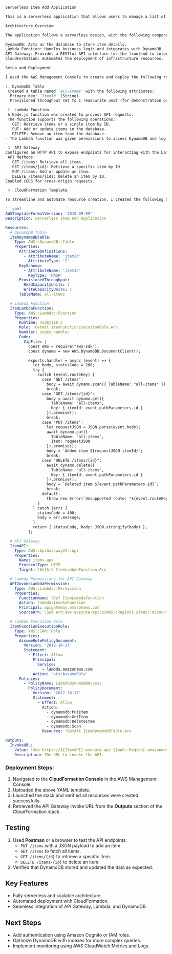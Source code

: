 ```markdown
Serverless Item Add Application

This is a serverless application that allows users to manage a list of items, including adding, retrieving, updating, and deleting items. The architecture leverages AWS services such as DynamoDB, API Gateway, Lambda, and CloudFormation to provide a scalable and cost-efficient solution.

Architecture Overview

The application follows a serverless design, with the following components:

DynamoDB: Acts as the database to store item details.
Lambda Function: Handles business logic and integrates with DynamoDB.
API Gateway: Provides a RESTful API interface for the frontend to interact with the backend.
CloudFormation: Automates the deployment of infrastructure resources.

Setup and Deployment

I used the AWS Management Console to create and deploy the following resources:

1. DynamoDB Table
 Created a table named `all-items` with the following attributes:
  Primary Key: `itemId` (String).
  Provisioned throughput set to 1 read/write unit (for demonstration purposes).

 2. Lambda Function
 A Node.js function was created to process API requests.
 The function supports the following operations:
   GET: Retrieve items or a single item by ID.
   PUT: Add or update items in the database.
   DELETE: Remove an item from the database.
- The Lambda function was given permissions to access DynamoDB and log to CloudWatch.

 3. API Gateway
Configured an HTTP API to expose endpoints for interacting with the Lambda function.
 API Methods:
   GET /items: Retrieve all items.
   GET /items/{id}: Retrieve a specific item by ID.
   PUT /items: Add or update an item.
   DELETE /items/{id}: Delete an item by ID.
Enabled CORS for cross-origin requests.

 4. CloudFormation Template

To streamline and automate resource creation, I created the following CloudFormation template:

```yaml
AWSTemplateFormatVersion: '2010-09-09'
Description: Serverless Item Add Application

Resources:
  # DynamoDB Table
  ItemDynamoDBTable:
    Type: AWS::DynamoDB::Table
    Properties:
      AttributeDefinitions:
        - AttributeName: 'itemId'
          AttributeType: 'S'
      KeySchema:
        - AttributeName: 'itemId'
          KeyType: 'HASH'
      ProvisionedThroughput:
        ReadCapacityUnits: 1
        WriteCapacityUnits: 1
      TableName: all-items

  # Lambda Function
  ItemLambdaFunction:
    Type: AWS::Lambda::Function
    Properties:
      Runtime: nodejs18.x
      Role: !GetAtt ItemFunctionExecutionRole.Arn
      Handler: index.handler
      Code:
        ZipFile: |
          const AWS = require("aws-sdk");
          const dynamo = new AWS.DynamoDB.DocumentClient();

          exports.handler = async (event) => {
            let body, statusCode = 200;
            try {
              switch (event.routeKey) {
                case "GET /items":
                  body = await dynamo.scan({ TableName: "all-items" }).promise();
                  break;
                case "GET /items/{id}":
                  body = await dynamo.get({
                    TableName: "all-items",
                    Key: { itemId: event.pathParameters.id }
                  }).promise();
                  break;
                case "PUT /items":
                  let requestJSON = JSON.parse(event.body);
                  await dynamo.put({
                    TableName: "all-items",
                    Item: requestJSON
                  }).promise();
                  body = `Added item ${requestJSON.itemId}`;
                  break;
                case "DELETE /items/{id}":
                  await dynamo.delete({
                    TableName: "all-items",
                    Key: { itemId: event.pathParameters.id }
                  }).promise();
                  body = `Deleted item ${event.pathParameters.id}`;
                  break;
                default:
                  throw new Error(`Unsupported route: "${event.routeKey}"`);
              }
            } catch (err) {
              statusCode = 400;
              body = err.message;
            }
            return { statusCode, body: JSON.stringify(body) };
          };

  # API Gateway
  ItemAPI:
    Type: AWS::ApiGatewayV2::Api
    Properties:
      Name: items-api
      ProtocolType: HTTP
      Target: !GetAtt ItemLambdaFunction.Arn

  # Lambda Permissions for API Gateway
  APIInvokeLambdaPermission:
    Type: AWS::Lambda::Permission
    Properties:
      FunctionName: !Ref ItemLambdaFunction
      Action: lambda:InvokeFunction
      Principal: apigateway.amazonaws.com
      SourceArn: !Sub arn:aws:execute-api:${AWS::Region}:${AWS::AccountId}:${ItemAPI}/$default

  # Lambda Execution Role
  ItemFunctionExecutionRole:
    Type: AWS::IAM::Role
    Properties:
      AssumeRolePolicyDocument:
        Version: '2012-10-17'
        Statement:
          - Effect: Allow
            Principal:
              Service:
                - lambda.amazonaws.com
            Action: 'sts:AssumeRole'
      Policies:
        - PolicyName: LambdaDynamoDBAccess
          PolicyDocument:
            Version: '2012-10-17'
            Statement:
              - Effect: Allow
                Action:
                  - dynamodb:PutItem
                  - dynamodb:GetItem
                  - dynamodb:DeleteItem
                  - dynamodb:Scan
                Resource: !GetAtt ItemDynamoDBTable.Arn

Outputs:
  InvokeURL:
    Value: !Sub https://${ItemAPI}.execute-api.${AWS::Region}.amazonaws.com
    Description: The URL to invoke the API.
```

### Deployment Steps:
1. Navigated to the **CloudFormation Console** in the AWS Management Console.
2. Uploaded the above YAML template.
3. Launched the stack and verified all resources were created successfully.
4. Retrieved the API Gateway invoke URL from the **Outputs** section of the CloudFormation stack.

## **Testing**
1. Used **Postman** or a browser to test the API endpoints:
   - `PUT /items` with a JSON payload to add an item.
   - `GET /items` to fetch all items.
   - `GET /items/{id}` to retrieve a specific item.
   - `DELETE /items/{id}` to delete an item.
2. Verified that DynamoDB stored and updated the data as expected.

## **Key Features**
- Fully serverless and scalable architecture.
- Automated deployment with CloudFormation.
- Seamless integration of API Gateway, Lambda, and DynamoDB.

## **Next Steps**
- Add authentication using Amazon Cognito or IAM roles.
- Optimize DynamoDB with indexes for more complex queries.
- Implement monitoring using AWS CloudWatch Metrics and Logs.
```
